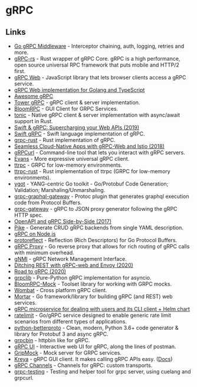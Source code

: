 # gRPC

## Links

* [Go gRPC Middleware](https://github.com/grpc-ecosystem/go-grpc-middleware) - Interceptor chaining, auth, logging, retries and more.
* [gRPC-rs](https://github.com/pingcap/grpc-rs) - Rust wrapper of gRPC Core. gRPC is a high performance, open source universal RPC framework that puts mobile and HTTP/2 first.
* [gRPC Web](https://github.com/grpc/grpc-web) - JavaScript library that lets browser clients access a gRPC service.
* [gRPC Web implementation for Golang and TypeScript](https://github.com/improbable-eng/grpc-web)
* [Awesome gRPC](https://github.com/grpc-ecosystem/awesome-grpc)
* [Tower gRPC](https://github.com/tower-rs/tower-grpc) - gRPC client & server implementation.
* [BloomRPC](https://github.com/uw-labs/bloomrpc) - GUI Client for GRPC Services.
* [tonic](https://github.com/hyperium/tonic) - Native gRPC client & server implementation with async/await support in Rust.
* [Swift & gRPC: Supercharging your Web APIs (2019)](https://docs.google.com/presentation/d/1mKygo8MK6tlG1R6NUV8LN8o8OGzPN1H7hUqjygHkank/edit#slide=id.gc6f73a04f\_0\_0)
* [Swift gRPC](https://github.com/grpc/grpc-swift) - Swift language implementation of gRPC.
* [grpc-rust](https://github.com/stepancheg/grpc-rust) - Rust implementation of gRPC.
* [Seamless Cloud-Native Apps with gRPC-Web and Istio (2018)](https://venilnoronha.io/seamless-cloud-native-apps-with-grpc-web-and-istio)
* [gRPCurl](https://github.com/fullstorydev/grpcurl) - Command-line tool that lets you interact with gRPC servers.
* [Evans](https://github.com/ktr0731/evans) - More expressive universal gRPC client.
* [ttrpc](https://github.com/containerd/ttrpc) - GRPC for low-memory environments.
* [ttrpc-rust](https://github.com/containerd/ttrpc-rust) - Rust implementation of ttrpc (GRPC for low-memory environments).
* [ygot](https://github.com/openconfig/ygot) - YANG-centric Go toolkit - Go/Protobuf Code Generation; Validation; Marshaling/Unmarshaling.
* [grpc-graphql-gateway](https://github.com/ysugimoto/grpc-graphql-gateway) - Protoc plugin that generates graphql execution code from Protocol Buffers.
* [grpc-gateway](https://github.com/grpc-ecosystem/grpc-gateway) - gRPC to JSON proxy generator following the gRPC HTTP spec.
* [OpenAPI and gRPC Side-by-Side (2017)](https://medium.com/apis-and-digital-transformation/openapi-and-grpc-side-by-side-b6afb08f75ed)
* [Pike](https://github.com/sashabaranov/pike) - Generate CRUD gRPC backends from single YAML description.
* [gRPC on Node.js](https://github.com/grpc/grpc-node)
* [protoreflect](https://github.com/jhump/protoreflect) - Reflection (Rich Descriptors) for Go Protocol Buffers.
* [gRPC Proxy](https://github.com/mwitkow/grpc-proxy) - Go reverse proxy that allows for rich routing of gRPC calls with minimum overhead.
* [gNMI](https://github.com/openconfig/gnmi) - gRPC Network Management Interface.
* [Ditching REST with gRPC-web and Envoy (2020)](https://medium.com/swlh/ditching-rest-with-grpc-web-and-envoy-bfaa89a39b32)
* [Road to gRPC (2020)](https://blog.cloudflare.com/road-to-grpc/)
* [grpclib](https://github.com/vmagamedov/grpclib) - Pure-Python gRPC implementation for asyncio.
* [BloomRPC-Mock](https://github.com/uw-labs/bloomrpc-mock) - Toolset library for working with GRPC mocks.
* [Wombat](https://github.com/rogchap/wombat) - Cross platform gRPC client.
* [Mortar](https://github.com/go-masonry/mortar) - Go framework/library for building gRPC (and REST) web services.
* [gRPC microservice for dealing with users and its CLI client + Helm chart](https://github.com/maelvls/users-grpc)
* [ratelimit](https://github.com/envoyproxy/ratelimit) - Go/gRPC service designed to enable generic rate limit scenarios from different types of applications.
* [python-betterproto](https://github.com/danielgtaylor/python-betterproto) - Clean, modern, Python 3.6+ code generator & library for Protobuf 3 and async gRPC.
* [grpcbin](https://github.com/moul/grpcbin) - httpbin like for gRPC.
* [gRPC UI](https://github.com/fullstorydev/grpcui) - Interactive web UI for gRPC, along the lines of postman.
* [GripMock](https://github.com/tokopedia/gripmock) - Mock server for GRPC services.
* [Kreya](https://kreya.app) - gRPC GUI client. It makes calling gRPC APIs easy. ([Docs](https://kreya.app/docs/getting-started))
* [gRPC Channels](https://github.com/fullstorydev/grpchan) - Channels for gRPC: custom transports.
* [grpc-testing](https://github.com/ryoya-fujimoto/grpc-testing) - Testing and helper tool for grpc server, using cuelang and grpcurl.
